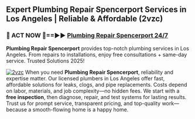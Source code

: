 ## Expert Plumbing Repair Spencerport Services in Los Angeles | Reliable & Affordable (2vzc)  

<h3>🚿 ACT NOW 🌟==►► <a href="https://tinyurl.com/2ne6vx2x" rel="nofollow">Plumbing Repair Spencerport 24/7</a></h3>

**Plumbing Repair Spencerport** provides top-notch plumbing services in Los Angeles. From repairs to installations, enjoy free consultations + same-day service. Trusted Solutions 2025!

[![2vzc](https://i.imgur.com/4PFF4AK.jpeg)](https://tinyurl.com/2ne6vx2x)
When you need **Plumbing Repair Spencerport**, reliability and expertise matter. Our licensed plumbers in Los Angeles offer fast, affordable solutions for leaks, clogs, and pipe replacements. Costs depend on labor, materials, and job complexity—no hidden fees. We start with a **free inspection**, then diagnose, repair, and test systems for lasting results. Trust us for prompt service, transparent pricing, and top-quality work—because a smooth-flowing home is a happy home.